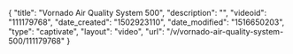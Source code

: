 {
    "title": "Vornado Air Quality System 500",
    "description": "",
    "videoid": "111179768",
    "date_created": "1502923110",
    "date_modified": "1516650203",
    "type": "captivate",
    "layout": "video",
    "url": "\/v\/vornado-air-quality-system-500\/111179768"
}